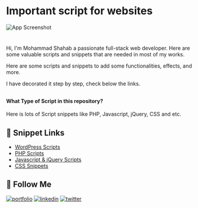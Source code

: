 
# Important script for websites


![App Screenshot](https://code.visualstudio.com/opengraphimg/opengraph-home.png)

# 


Hi, I'm Mohammad Shahab a passionate full-stack web developer. Here are some valuable scripts and snippets that are needed in most of my works.

Here are some scripts and snippets to add some functionalities, effects, and more.

I have decorated it step by step, check below the links.
## 
## 

#### What Type of Script in this repository?

Here is lots of Script snippets like PHP, Javascript, jQuery, CSS and etc.

## 
## 



## 🔗 Snippet Links

- [WordPress Scripts](https://github.com/shb-services/imortant-scripts-for-web/blob/main/WordPress%20Script.md)
- [PHP Scripts](https://github.com/shb-services/imortant-scripts-for-web/blob/main/php%20snippets.md)
- [Javascript & jQuery Scripts](https://github.com/shb-services/imortant-scripts-for-web/blob/main/js%20and%20jquery.md)
- [CSS Snippets](https://github.com/shb-services/imortant-scripts-for-web/blob/main/CSS%20Snippets.md)


## 🔗 Follow Me
[![portfolio](https://img.shields.io/badge/my_portfolio-000?style=for-the-badge&logo=ko-fi&logoColor=white)](https://frshahab.me/)
[![linkedin](https://img.shields.io/badge/linkedin-0A66C2?style=for-the-badge&logo=linkedin&logoColor=white)](https://www.linkedin.com/in/frshahab/)
[![twitter](https://img.shields.io/badge/twitter-1DA1F2?style=for-the-badge&logo=twitter&logoColor=white)](https://twitter.com/shb_services)
